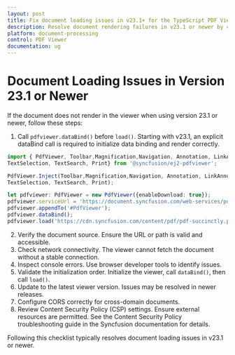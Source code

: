 ```yaml
---
layout: post
title: Fix document loading issues in v23.1+ for the TypeScript PDF Viewer component
description: Resolve document rendering failures in v23.1 or newer by calling dataBind before load, verifying source URLs, checking CORS and CSP, and confirming network connectivity in the TypeScript PDF Viewer.
platform: document-processing
control: PDF Viewer
documentation: ug
---
```


# Document Loading Issues in Version 23.1 or Newer

If the document does not render in the viewer when using version 23.1 or newer, follow these steps:

1. Call `pdfviewer.dataBind()` before `load()`. Starting with v23.1, an explicit dataBind call is required to initialize data binding and render correctly.

```ts
import { PdfViewer, Toolbar,Magnification,Navigation, Annotation, LinkAnnotation,ThumbnailView,BookmarkView,
TextSelection, TextSearch, Print} from '@syncfusion/ej2-pdfviewer';

PdfViewer.Inject(Toolbar,Magnification,Navigation, Annotation, LinkAnnotation,ThumbnailView,BookmarkView,
TextSelection, TextSearch, Print);

let pdfviewer: PdfViewer = new PdfViewer({enableDownload: true});
pdfviewer.serviceUrl = 'https://document.syncfusion.com/web-services/pdf-viewer/api/pdfviewer/';
pdfviewer.appendTo('#PdfViewer');
pdfviewer.dataBind();
pdfviewer.load('https://cdn.syncfusion.com/content/pdf/pdf-succinctly.pdf', null);
```

2. Verify the document source. Ensure the URL or path is valid and accessible.
3. Check network connectivity. The viewer cannot fetch the document without a stable connection.
4. Inspect console errors. Use browser developer tools to identify issues.
5. Validate the initialization order. Initialize the viewer, call `dataBind()`, then call `load()`.
6. Update to the latest viewer version. Issues may be resolved in newer releases.
7. Configure CORS correctly for cross-domain documents.
8. Review Content Security Policy (CSP) settings. Ensure external resources are permitted. See the Content Security Policy troubleshooting guide in the Syncfusion documentation for details.

Following this checklist typically resolves document loading issues in v23.1 or newer.
